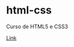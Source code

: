 # html-css
 Curso de HTML5 e CSS3

<a href="https://roberthdasilva.github.io/html-css/desafios/d010">Link</a>